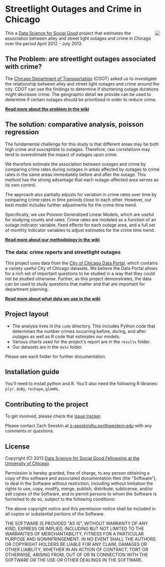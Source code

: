 # Streetlight Outages and Crime in Chicago

<a href="http://divvybikes.com/"><img src="http://dssg.io/img/partners/cdot.jpg" align="right"></a>

This a [Data Science for Social Good](http://www.dssg.io) project that estimates the association between alley and street light outages and crime in Chicago over the period April 2012 - July 2013.


## The Problem: are streetlight outages associated with crime?

The [Chicago Department of Transportation](http://www.cityofchicago.org/city/en/depts/cdot.html) (CDOT) asked us to investigate the relationship between alley and street light outages and crime around the city.  CDOT can use the findings to determine if shortening outage durations might decrease crime.  The geographic detail we provide can be used to determine if certain outages should be prioritized in order to reduce crime. 

**[Read more about the problem in the wiki](https://github.com/dssg/streetlights-crime/wiki/Problem:-Why-Study-Outages-and-Crime%3F)**

## The solution: comparative analysis, poisson regression

The fundamental challenge for this study is that different areas may be both high crime and susceptible to outages.  Therefore, raw correlations may tend to overestimate the impact of outages upon crime.

We therefore estimate the association between outages and crime by comparing crime rates during outages in areas affected by outages to crime rates in the same areas immediately before and after the outage.  This method has the strong advantage that each outage-affected area serves as its own control.

The approach also partially adjusts for variation in crime rates over time by comparing crime rates in time periods close to each other.  However, our best model includes further adjustments for the crime time trend.

Specifically, we use Poisson Generalized Linear Models, which are useful for studying counts and rates.  Crime rates are modeled as a function of an outage indicator variable, fixed effects for each outage area, and a full set of monthly indicator variables to adjust estimates for the crime time trend.

**[Read more about our methodology in the wiki](https://github.com/dssg/streetlights-crime/wiki/Methodology:-Comparisons-within-Outage-Affected-Areas)**


### The data: crime reports and streetlight outages

This project uses data from the [City of Chicago Data Portal](https://data.cityofchicago.org/), which contains a variety useful City of Chicago datasets.  We believe the Data Portal allows for a rich set of important questions to be studied in a way that they could not be studied otherwise.  Further, as this project demonstrates, the data can be used to study questions that matter and that are important for department planning.

**[Read more about what data we use in the wiki](https://github.com/dssg/streetlights-crime/wiki/Data:-City-of-Chicago-Data-Portal)**


## Project layout

- The analysis lives in the `code` directory. This includes Python code that determines the number crimes occurring before, during, and after outages as well as R code that estimates our models.
- Various charts used for the project's report are in the `results` folder.  
- Our datasets are in the `data` folder. 

Please see each folder for further documentation.

## Installation guide
You'll need to install python and R. You'll also need the following R libraries: `plyr`, `doBy`, `reshape`, `glmmML`.


## Contributing to the project

To get involved, please check the [issue tracker](https://github.com/dssg/streetlights-crime/issues).

Please contact Zach Seeskin at <z-seeskin@u.northwestern.edu> with any comments or questions.  


## License 

Copyright (C) 2013 [Data Science for Social Good Fellowship at the University of Chicago](http://dssg.io)

Permission is hereby granted, free of charge, to any person obtaining a copy of this software and associated documentation files (the "Software"), to deal in the Software without restriction, including without limitation the rights to use, copy, modify, merge, publish, distribute, sublicense, and/or sell copies of the Software, and to permit persons to whom the Software is furnished to do so, subject to the following conditions:

The above copyright notice and this permission notice shall be included in all copies or substantial portions of the Software.

THE SOFTWARE IS PROVIDED "AS IS", WITHOUT WARRANTY OF ANY KIND, EXPRESS OR IMPLIED, INCLUDING BUT NOT LIMITED TO THE WARRANTIES OF MERCHANTABILITY, FITNESS FOR A PARTICULAR PURPOSE AND NONINFRINGEMENT. IN NO EVENT SHALL THE AUTHORS OR COPYRIGHT HOLDERS BE LIABLE FOR ANY CLAIM, DAMAGES OR OTHER LIABILITY, WHETHER IN AN ACTION OF CONTRACT, TORT OR OTHERWISE, ARISING FROM, OUT OF OR IN CONNECTION WITH THE SOFTWARE OR THE USE OR OTHER DEALINGS IN THE SOFTWARE.


